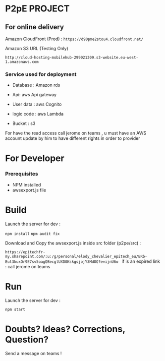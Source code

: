 # P2pE PROJECT
 ## For online delivery

Amazon CloudFront (Prod) :
```https://d90pme2stou4.cloudfront.net/ ```

Amazon S3 URL (Testing Only)

```http://cloud-hosting-mobilehub-299021309.s3-website.eu-west-1.amazonaws.com ```
### Service used for deployment
- Database : Amazon rds 

- Api: aws Api gateway

- User data : aws Cognito

- logic code : aws Lambda

- Bucket : s3

For have the read access call jerome on teams , u must have an AWS account update by him to have different rights
in order to provider


# For Developer
### Prerequisites
- NPM installed
- awsexport.js file 

# Build

Launch the server for dev :

``` npm install ```
``` npm audit fix  ```


Download and Copy the awsexport.js inside src folder (p2pe/src) :

```https://epitechfr-my.sharepoint.com/:u:/g/personal/elody_chevalier_epitech_eu/ERb-Eul3kuxOr9E7sv5oagQBecglUXDGKskgsjojY3MdOQ?e=ijnU6o ```
if is an expired link : call jerome on teams

# Run

Launch the server for dev :

``` npm start ```

# Doubts? Ideas? Corrections, Question?

Send a message on teams !
